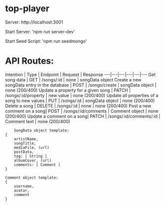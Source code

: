 # top-player

Server: http://localhost:3001

Start Server: 'npm run server-dev'

Start Seed Script: 'npm run seedmongo'

# API Routes:
Intention | Type | Endpoint | Request | Response
---|---|---|---|---|---
Get song data | GET | /songs/:id | none | songData object 
Create a new songData entry in the database | POST | /songs/create | songData object | none (200/400)
Update a property for a given song | PATCH | /songs/:id/property | new value | none (200/400)
Update all properties of a song to new values | PUT | /songs/:id | songData object | none (200/400)
Delete a song | DELETE | /songs/:id | none | none (200/400)
Post a new comment on a song| POST | /songs/:id/comments | Comment object | none (200/400) 
Update a comment on a song| PATCH | /songs/:id/comments/:id | Comment text | none (200/400)


        SongData object template:
    {
        artistName,  
        songTitle,  
        mediaFile, (url)  
        postData,  
        tag: [ String ]  
        albumCover, (url)  
        comments: [ Comment ]
    }

    Comment object template: 
    {
        username,
        avatar,
        comment
    }